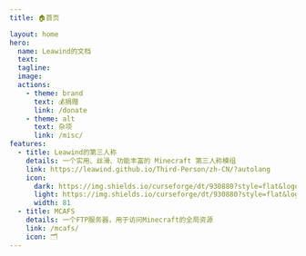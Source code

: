 ```yaml
---
title: 🏠首页

layout: home
hero:
  name: Leawind的文档
  text:
  tagline:
  image: 
  actions:
    - theme: brand
      text: 💰捐赠
      link: /donate
    - theme: alt
      text: 杂项
      link: /misc/
features:
  - title: Leawind的第三人称
    details: 一个实用、丝滑、功能丰富的 Minecraft 第三人称模组
    link: https://leawind.github.io/Third-Person/zh-CN/?autolang
    icon: 
      dark: https://img.shields.io/curseforge/dt/930880?style=flat&logo=curseforge&logoColor=f16436&label=%20&color=4f4f4f
      light: https://img.shields.io/curseforge/dt/930880?style=flat&logo=curseforge&logoColor=4f4f4f&label=%20&color=f16436
      width: 81
  - title: MCAFS
    details: 一个FTP服务器，用于访问Minecraft的全局资源
    link: /mcafs/
    icon: 🗂
---
```

